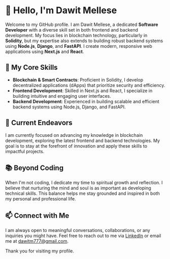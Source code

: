 # 👋 Hello, I'm Dawit Mellese

Welcome to my GitHub profile. I am Dawit Mellese, a dedicated **Software Developer** with a diverse skill set in both frontend and backend development. My focus lies in blockchain technology, particularly in **Solidity**, but my expertise also extends to building robust backend systems using **Node.js**, **Django**, and **FastAPI**. I create modern, responsive web applications using **Next.js** and **React**.

## 🚀 My Core Skills
- **Blockchain & Smart Contracts**: Proficient in Solidity, I develop decentralized applications (dApps) that prioritize security and efficiency.
- **Frontend Development**: Skilled in Next.js and React, I specialize in building intuitive and engaging user interfaces.
- **Backend Development**: Experienced in building scalable and efficient backend systems using Node.js, Django, and FastAPI.

## 🌱 Current Endeavors
I am currently focused on advancing my knowledge in blockchain development, exploring the latest frontend and backend technologies. My goal is to stay at the forefront of innovation and apply these skills to impactful projects.

## 📚 Beyond Coding
When I'm not coding, I dedicate my time to spiritual growth and reflection. I believe that nurturing the mind and soul is as important as developing technical skills. This balance helps me stay grounded and inspired in both my personal and professional life.

## 📫 Connect with Me
I am always open to meaningful conversations, collaborations, or any inquiries you might have. Feel free to reach out to me via [LinkedIn](https://www.linkedin.com/in/dawit-mellese/) or email me at [dawitm777@gmail.com](mailto:dawitm777@gmail.com).

Thank you for visiting my profile.
